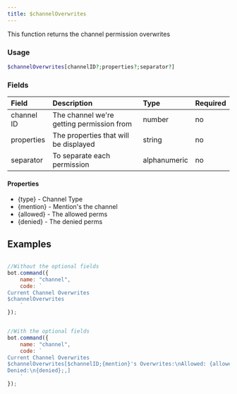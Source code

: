 ```yaml
---
title: $channelOverwrites
---
```


This function returns the channel permission overwrites

### Usage 
```php
$channelOverwrites[channelID?;properties?;separator?]
```

### Fields
| Field | Description | Type | Required |
| :--- | :--- | :--- | :--- |
| channel ID | The channel we're getting permission from | number | no |
|properties|The properties that will be displayed|string|no|
|separator|To separate each permission|alphanumeric|no|

#### Properties 

* {type} - Channel Type
* {mention} - Mention's the channel
* {allowed} - The allowed perms
* {denied} - The denied perms

## Examples

```javascript

//Without the optional fields
bot.command({
    name: "channel",
    code: `
Current Channel Overwrites
$channelOverwrites
    `
});


//With the optional fields
bot.command({
    name: "channel",
    code: `
Current Channel Overwrites
$channelOverwrites[$channelID;{mention}'s Overwrites:\nAllowed: {allowed}\n
Denied:\n{denied};,]
    `
});
```

